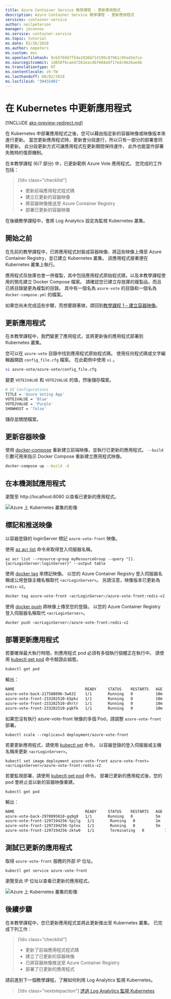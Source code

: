 ```yaml
---
title: Azure Container Service 教學課程 - 更新應用程式
description: Azure Container Service 教學課程 - 更新應用程式
services: container-service
author: neilpeterson
manager: jeconnoc
ms.service: container-service
ms.topic: tutorial
ms.date: 02/26/2018
ms.author: nepeters
ms.custom: mvc
ms.openlocfilehash: 9cb5769d7f54a1036bf14199c87961c95ed2e7ce
ms.sourcegitcommit: 1d850f6cae47261eacdb7604a9f17edc6626ae4b
ms.translationtype: HT
ms.contentlocale: zh-TW
ms.lasthandoff: 08/02/2018
ms.locfileid: "39432401"
---
```

# <a name="update-an-application-in-kubernetes"></a>在 Kubernetes 中更新應用程式

[!INCLUDE [aks-preview-redirect.md](../../../includes/aks-preview-redirect.md)]

在 Kubernetes 中部署應用程式之後，您可以藉由指定新的容器映像或映像版本來進行更新。 當您更新應用程式時，更新會分段進行，所以只有一部分的部署會同時更新。 此分段更新方式可讓應用程式在更新期間保持運作， 此外也能當作部署失敗時的復原機制。 

在本教學課程 (6/7 部分) 中，已更新範例 Azure Vote 應用程式。 您完成的工作包括：

> [!div class="checklist"]
> * 更新前端應用程式程式碼
> * 建立已更新的容器映像
> * 將容器映像推送至 Azure Container Registry
> * 部署已更新的容器映像

在後續教學課程中，會將 Log Analytics 設定為監視 Kubernetes 叢集。

## <a name="before-you-begin"></a>開始之前

在先前的教學課程中，已將應用程式封裝成容器映像、將這些映像上傳至 Azure Container Registry，並已建立 Kubernetes 叢集。 該應用程式接著便在 Kubernetes 叢集上執行。 

應用程式存放庫也會一併複製，其中包括應用程式原始程式碼，以及本教學課程使用的預先建立 Docker Compose 檔案。 請確認您已建立存放庫的複製品，而且已將目錄變更為複製的目錄。 其中有一個名為 `azure-vote` 的目錄和一個名為 `docker-compose.yml` 的檔案。

如果您尚未完成這些步驟，而想要跟著做，請回到[教學課程 1 – 建立容器映像](./container-service-tutorial-kubernetes-prepare-app.md)。 

## <a name="update-application"></a>更新應用程式

在本教學課程中，我們變更了應用程式，並將更新後的應用程式部署到 Kubernetes 叢集。 

您可以在 `azure-vote` 目錄中找到應用程式原始程式碼。 使用任何程式碼或文字編輯器開啟 `config_file.cfg` 檔案。 在此範例中使用 `vi` 。

```bash
vi azure-vote/azure-vote/config_file.cfg
```

變更 `VOTE1VALUE` 和 `VOTE2VALUE` 的值，然後儲存檔案。

```bash
# UI Configurations
TITLE = 'Azure Voting App'
VOTE1VALUE = 'Blue'
VOTE2VALUE = 'Purple'
SHOWHOST = 'false'
```

儲存並關閉檔案。

## <a name="update-container-image"></a>更新容器映像

使用 [docker-compose](https://docs.docker.com/compose/) 重新建立前端映像，並執行已更新的應用程式。 `--build` 引數可用來指示 Docker Compose 重新建立應用程式映像。

```bash
docker-compose up --build -d
```

## <a name="test-application-locally"></a>在本機測試應用程式

瀏覽至 http://localhost:8080 以查看已更新的應用程式。

![Azure 上 Kubernetes 叢集的影像](media/container-service-kubernetes-tutorials/vote-app-updated.png)

## <a name="tag-and-push-images"></a>標記和推送映像

以容器登錄的 loginServer 標記 `azure-vote-front` 映像。 

使用 [az acr list](/cli/azure/acr#az-acr-list) 命令來取得登入伺服器名稱。

```azurecli
az acr list --resource-group myResourceGroup --query "[].{acrLoginServer:loginServer}" --output table
```

使用 [docker tag](https://docs.docker.com/engine/reference/commandline/tag/) 來標記映像。 以您的 Azure Container Registry 登入伺服器名稱或公用登錄主機名稱取代 `<acrLoginServer>`。 另請注意，映像版本已更新為 `redis-v2`。

```bash
docker tag azure-vote-front <acrLoginServer>/azure-vote-front:redis-v2
```

使用 [docker push](https://docs.docker.com/engine/reference/commandline/push/) 將映像上傳至您的登錄。 以您的 Azure Container Registry 登入伺服器名稱取代 `<acrLoginServer>`。

```bash
docker push <acrLoginServer>/azure-vote-front:redis-v2
```

## <a name="deploy-update-application"></a>部署更新應用程式

若要確保最大執行時間，則應用程式 pod 必須有多個執行個體正在執行中。 請使用 [kubectl get pod](https://kubernetes.io/docs/reference/generated/kubectl/kubectl-commands#get) 命令驗證此組態。

```bash
kubectl get pod
```

輸出：

```bash
NAME                               READY     STATUS    RESTARTS   AGE
azure-vote-back-217588096-5w632    1/1       Running   0          10m
azure-vote-front-233282510-b5pkz   1/1       Running   0          10m
azure-vote-front-233282510-dhrtr   1/1       Running   0          10m
azure-vote-front-233282510-pqbfk   1/1       Running   0          10m
```

如果您沒有執行 azure-vote-front 映像的多個 Pod，請調整 `azure-vote-front` 部署。


```azurecli-interactive
kubectl scale --replicas=3 deployment/azure-vote-front
```

若要更新應用程式，請使用 [kubectl set](https://kubernetes.io/docs/reference/generated/kubectl/kubectl-commands#set) 命令。 以容器登錄的登入伺服器或主機名稱來更新 `<acrLoginServer>`。

```azurecli-interactive
kubectl set image deployment azure-vote-front azure-vote-front=<acrLoginServer>/azure-vote-front:redis-v2
```

若要監視部署，請使用 [kubectl get pod](https://kubernetes.io/docs/reference/generated/kubectl/kubectl-commands#get) 命令。 部署已更新的應用程式後，您的 pod 會終止並以新的容器映像重建。

```azurecli-interactive
kubectl get pod
```

輸出：

```bash
NAME                               READY     STATUS    RESTARTS   AGE
azure-vote-back-2978095810-gq9g0   1/1       Running   0          5m
azure-vote-front-1297194256-tpjlg   1/1       Running   0         1m
azure-vote-front-1297194256-tptnx   1/1       Running   0         5m
azure-vote-front-1297194256-zktw9   1/1       Terminating   0         1m
```

## <a name="test-updated-application"></a>測試已更新的應用程式

取得 `azure-vote-front` 服務的外部 IP 位址。

```azurecli-interactive
kubectl get service azure-vote-front
```

瀏覽至此 IP 位址以查看已更新的應用程式。

![Azure 上 Kubernetes 叢集的影像](media/container-service-kubernetes-tutorials/vote-app-updated-external.png)

## <a name="next-steps"></a>後續步驟

在本教學課程中，您已更新應用程式並將此更新推出至 Kubernetes 叢集。 已完成下列工作：

> [!div class="checklist"]
> * 更新了前端應用程式程式碼
> * 建立了已更新的容器映像
> * 已將容器映像推送至 Azure Container Registry
> * 部署了已更新的應用程式

請前進到下一個教學課程，了解如何利用 Log Analytics 監視 Kubernetes。

> [!div class="nextstepaction"]
> [透過 Log Analytics 監視 Kubernetes](./container-service-tutorial-kubernetes-monitor.md)
